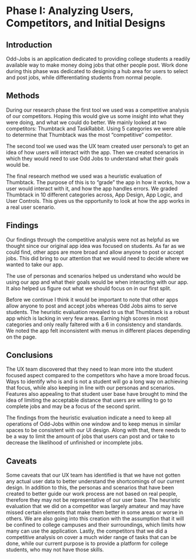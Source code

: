 # Phase I: Analyzing Users, Competitors, and Initial Designs

## Introduction

Odd-Jobs is an application dedicated to providing college students a readily available way to make money doing jobs that other people post. Work done during this phase was dedicated to designing a hub area for users to select and post jobs, while differentiating students from normal people.

## Methods

During our research phase the first tool we used was a competitive analysis of our competitors. Hoping this would give us some insight into what they were doing, and what we could do better. We mainly looked at two competitors: Thumbtack and TaskRabbit. Using 5 categories we were able to determine that Thumbtack was the most “competitive” competitor.
  
The second tool we used was the UX team created user persona’s to get an idea of how users will interact with the app. Then we created scenarios in which they would need to use Odd Jobs to understand what their goals would be.
  
The final research method we used was a heuristic evaluation of Thumbtack. The purpose of this is to “grade”  the app in how it works, how a user would interact with it, and how the app handles errors. We graded Thumbtack in 10 different categories across, App Design, App Logic, and User Controls. This gives us the opportunity to look at how the app works in a real user scenario.

## Findings

Our findings through the competitive analysis were not as helpful as we thought since our original app idea was focused on students. As far as we could find, other apps are more broad and allow anyone to post or accept jobs. This did bring to our attention that we would need to decide where we wanted to take our app.

The use of personas and scenarios helped us understand who would be using our app and what their goals would be when interacting with our app. It also helped us figure out what we should focus on in our first split.

Before we continue I think it would be important to note that other apps allow anyone to post and accept jobs whereas Odd Jobs aims to serve students. The heuristic evaluation revealed to us that Thumbtack is a robust app which is lacking in very few areas. Earning high scores in most categories and only really faltered with a 6 in consistency and standards. We noted the app felt inconsistent with menus in different places depending on the page.

## Conclusions

The UX team discovered that they need to lean more into the student focused aspect compared to the competitors who have a more broad focus. Ways to identify who is and is not a student will go a long way on achieving that focus, while also keeping in line with our personas and scenarios. Features also appealing to that student user base have brought to mind the idea of limiting the acceptable distance that users are willing to go to complete jobs and may be a focus of the second sprint.

The findings from the heuristic evaluation indicate a need to keep all operations of Odd-Jobs within one window and to keep menus in similar spaces to be consistent with our UI design. Along with that, there needs to be a way to limit the amount of jobs that users can post and or take to decrease the likelihood of unfinished or incomplete jobs.

## Caveats

Some caveats that our UX team has identified is that we have not gotten any actual user data to better understand the shortcomings of our current design. In addition to this, the personas and scenarios that have been created to better guide our work process are not based on real people, therefore they may not be representative of our user base. The heuristic evaluation that we did on a competitor was largely amateur and may have missed certain elements that make them better in some areas or worse in others. We are also going into this creation with the assumption that it will be confined to college campuses and their surroundings, which limits how many can use the application. Lastly, the competitors that we did a competitive analysis on cover a much wider range of tasks that can be done, while our current purpose is to provide a platform for college students, who may not have those skills.
